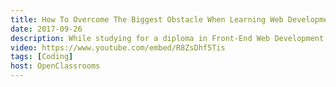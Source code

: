 ```yaml
---
title: How To Overcome The Biggest Obstacle When Learning Web Development
date: 2017-09-26
description: While studying for a diploma in Front-End Web Development I get flown to Paris and interviewed about my experience learning to code online.
video: https://www.youtube.com/embed/R8ZsDhf5Tis
tags: [Coding]
host: OpenClassrooms
---
```

